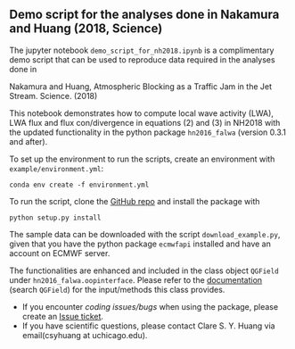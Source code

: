 ## Demo script for the analyses done in Nakamura and Huang (2018, Science)

The jupyter notebook `demo_script_for_nh2018.ipynb` is a complimentary demo script that can 
be used to reproduce data required in the analyses done in

Nakamura and Huang, Atmospheric Blocking as a Traffic Jam in the Jet Stream. Science. (2018)

This notebook demonstrates how to compute local wave activity (LWA), LWA flux and flux con/divergence 
in equations (2) and (3) in NH2018 with the updated functionality in the python package `hn2016_falwa` 
(version 0.3.1 and after).

To set up the environment to run the scripts, create an environment with `example/environment.yml`:
```
conda env create -f environment.yml
```

To run the script, clone the [GitHub repo](http://github.com/csyhuang/hn2016_falwa) and install 
the package with
```
python setup.py install
```

The sample data can be downloaded with the script `download_example.py`, given that you have 
the python package `ecmwfapi` installed and have an account on ECMWF server.

The functionalities are enhanced and included in the class object `QGField` under 
`hn2016_falwa.oopinterface`. Please refer to the [documentation](http://hn2016-falwa.readthedocs.io/) (search `QGField`) 
for the input/methods this class provides.

- If you encounter *coding issues/bugs* when using the package, please create an [Issue ticket](https://github.com/csyhuang/hn2016_falwa/issues).
- If you have scientific questions, please contact Clare S. Y. Huang via email(csyhuang at uchicago.edu).